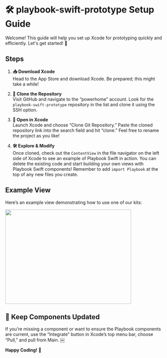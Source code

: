 # 🛠️ playbook-swift-prototype Setup Guide

Welcome! This guide will help you set up Xcode for prototyping quickly and efficiently. Let's get started! 🚀

## Steps

1. **📥 Download Xcode**  
   Head to the App Store and download Xcode. Be prepared; this might take a while!

2. **🔗 Clone the Repository**  
   Visit GitHub and navigate to the “powerhome” account. Look for the `playbook-swift-prototype` repository in the list and clone it using the SSH option.

3. **📂 Open in Xcode**  
   Launch Xcode and choose “Clone Git Repository.” Paste the cloned repository link into the search field and hit “clone.” Feel free to rename the project as you like!

4. **🛠️ Explore & Modify**  
   Once cloned, check out the `ContentView` in the file navigator on the left side of Xcode to see an example of Playbook Swift in action. You can delete the existing code and start building your own views with   Playbook Swift components! 
   Remember to add `import Playbook` at the top of any new files you create.

## Example View

Here’s an example view demonstrating how to use one of our kits:


<img src="https://github.com/user-attachments/assets/376b9cda-432b-4572-952f-272449cbc2ac" width="400" height="300">

## 🔄 Keep Components Updated

If you’re missing a component or want to ensure the Playbook components are current, use the “Integrate” button in Xcode’s top menu bar, choose “Pull,” and pull from Main.
￼

 **Happy Coding!** 🎉
